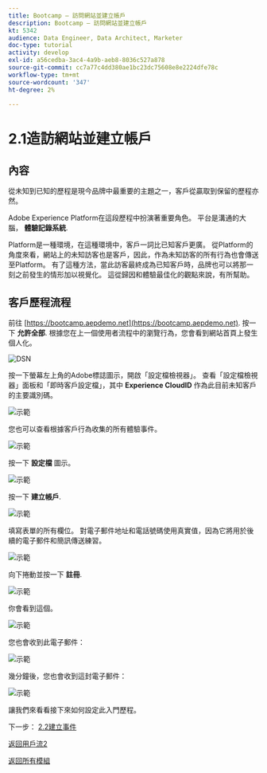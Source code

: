 ```yaml
---
title: Bootcamp — 訪問網站並建立帳戶
description: Bootcamp — 訪問網站並建立帳戶
kt: 5342
audience: Data Engineer, Data Architect, Marketer
doc-type: tutorial
activity: develop
exl-id: a56cedba-3ac4-4a9b-aeb8-8036c527a878
source-git-commit: cc7a77c4dd380ae1bc23dc75608e8e2224dfe78c
workflow-type: tm+mt
source-wordcount: '347'
ht-degree: 2%

---
```


# 2.1造訪網站並建立帳戶

## 內容

從未知到已知的歷程是現今品牌中最重要的主題之一，客戶從贏取到保留的歷程亦然。

Adobe Experience Platform在這段歷程中扮演著重要角色。 平台是溝通的大腦， **體驗記錄系統**.

Platform是一種環境，在這種環境中，客戶一詞比已知客戶更廣。 從Platform的角度來看，網站上的未知訪客也是客戶，因此，作為未知訪客的所有行為也會傳送至Platform。 有了這種方法，當此訪客最終成為已知客戶時，品牌也可以將那一刻之前發生的情形加以視覺化。 這從歸因和體驗最佳化的觀點來說，有所幫助。

## 客戶歷程流程

前往 [https://bootcamp.aepdemo.net](https://bootcamp.aepdemo.net). 按一下 **允許全部**. 根據您在上一個使用者流程中的瀏覽行為，您會看到網站首頁上發生個人化。

![DSN](./images/web8.png)

按一下螢幕左上角的Adobe標誌圖示，開啟「設定檔檢視器」。 查看「設定檔檢視器」面板和「即時客戶設定檔」，其中 **Experience CloudID** 作為此目前未知客戶的主要識別碼。

![示範](./images/pv1.png)

您也可以查看根據客戶行為收集的所有體驗事件。

![示範](./images/pv3.png)

按一下 **設定檔** 圖示。

![示範](./images/pv4.png)

按一下 **建立帳戶**.

![示範](./images/pv5.png)

填寫表單的所有欄位。 對電子郵件地址和電話號碼使用真實值，因為它將用於後續的電子郵件和簡訊傳送練習。

![示範](./images/pv7.png)

向下捲動並按一下 **註冊**.

![示範](./images/pv8.png)

你會看到這個。

![示範](./images/pv9.png)

您也會收到此電子郵件：

![示範](./images/pv10.png)

幾分鐘後，您也會收到這封電子郵件：

![示範](./images/pv11.png)

讓我們來看看接下來如何設定此入門歷程。

下一步： [2.2建立事件](./ex2.md)

[返回用戶流2](./uc2.md)

[返回所有模組](../../overview.md)
